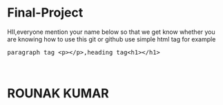 # Final-Project
<p>HII,everyone mention your name below so that we get know whether you are knowing how to use this git or github use simple html tag for example<pre>paragraph tag &lt;p&gt;&lt;/p&gt;,heading tag&lt;h1&gt;&lt;/h1&gt;</pre></p>
<br/>
<h1>ROUNAK KUMAR</h1>
